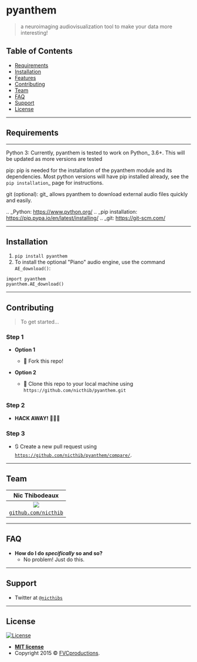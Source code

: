 # pyanthem

> a neuroimaging audiovisualization tool to make your data more interesting!

## Table of Contents

- [Requirements](#requirements) 
- [Installation](#installation)
- [Features](#features)
- [Contributing](#contributing)
- [Team](#team)
- [FAQ](#faq)
- [Support](#support)
- [License](#license)

---
## Requirements
---

Python 3:
   Currently, pyanthem is tested to work on Python_ 3.6+. This will be updated as more versions are tested

pip:
   pip is needed for the installation of the pyanthem module and its
   dependencies.  Most python versions will have pip installed already, 
   see the  `pip installation`_ page for instructions.

git (optional):
  git_ allows pyanthem to download external audio files quickly and easily.

.. _Python: https://www.python.org/
.. _pip installation: https://pip.pypa.io/en/latest/installing/
.. _git: https://git-scm.com/

---

## Installation

1) `pip install pyanthem`
2) To install the optional "Piano" audio engine, use the command `AE_download()`:

```
import pyanthem
pyanthem.AE_download()
```

---

## Contributing

> To get started...

### Step 1

- **Option 1**
    - 🍴 Fork this repo!

- **Option 2**
    - 👯 Clone this repo to your local machine using `https://github.com/nicthib/pyanthem.git`

### Step 2

- **HACK AWAY!** 🔨🔨🔨

### Step 3

- 🔃 Create a new pull request using <a href="https://github.com/nicthib/pyanthem/compare/" target="_blank">`https://github.com/nicthib/pyanthem/compare/`</a>.

---

## Team

| **Nic Thibodeaux** |
| :---: |
| ![](https://avatars1.githubusercontent.com/u/34455769?v=3&s=200)|
| <a href="http://github.com/nicthib" target="_blank">`github.com/nicthib`</a> |

---

## FAQ

- **How do I do *specifically* so and so?**
    - No problem! Just do this.

---

## Support

- Twitter at <a href="http://twitter.com/nicthibs" target="_blank">`@nicthibs`</a>

---

## License

[![License](http://img.shields.io/:license-mit-blue.svg?style=flat-square)](http://badges.mit-license.org)

- **[MIT license](http://opensource.org/licenses/mit-license.php)**
- Copyright 2015 © <a href="http://fvcproductions.com" target="_blank">FVCproductions</a>.
